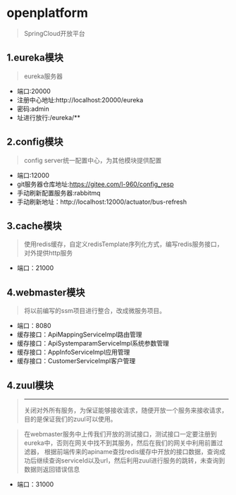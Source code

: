 # openplatform
>SpringCloud开放平台

## 1.eureka模块
>eureka服务器  
- 端口:20000
- 注册中心地址:http://localhost:20000/eureka  
- 密码:admin
- 址进行放行:/eureka/**
## 2.config模块
>config server统一配置中心，为其他模块提供配置
- 端口:12000
- git服务器仓库地址:https://gitee.com/l-960/config_resp
- 手动刷新配置服务器:rabbitmq
- 手动刷新地址：http://localhost:12000/actuator/bus-refresh
## 3.cache模块
> 使用redis缓存，自定义redisTemplate序列化方式，编写redis服务接口，对外提供http服务
- 端口：21000
## 4.webmaster模块
> 将以前编写的ssm项目进行整合，改成微服务项目。
- 端口：8080
- 缓存接口：ApiMappingServiceImpl路由管理
- 缓存接口：ApiSystemparamServiceImpl系统参数管理
- 缓存接口：AppInfoServiceImpl应用管理
- 缓存接口：CustomerServiceImpl客户管理
## 4.zuul模块
> ***
>关闭对外所有服务，为保证能够接收请求，随便开放一个服务来接收请求，目的是保证我们的zuul可以使用。

> 在webmaster服务中上传我们开放的测试接口，测试接口一定要注册到eureka中，否则在网关中找不到其服务，然后在我们的网关中利用前置过滤器，
>根据前端传来的apiname查找redis缓存中开放的接口数据，查询成功后继续查询serviceId以及url，然后利用zuul进行服务的跳转，未查询到数据则返回错误信息
- 端口：31000
